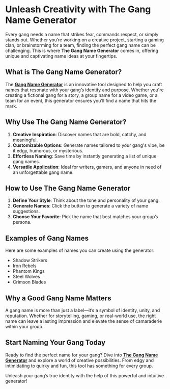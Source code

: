 # Unleash Creativity with The Gang Name Generator  

Every gang needs a name that strikes fear, commands respect, or simply stands out. Whether you’re working on a creative project, starting a gaming clan, or brainstorming for a team, finding the perfect gang name can be challenging. This is where **The Gang Name Generator** comes in, offering unique and captivating name ideas at your fingertips.  

## What is The Gang Name Generator?  

The **[Gang Name Generator](https://calculatoracute.com/gang-name-generator)** is an innovative tool designed to help you craft names that resonate with your gang’s identity and purpose. Whether you're creating a fictional gang for a story, a group name for a video game, or a team for an event, this generator ensures you’ll find a name that hits the mark.  

## Why Use The Gang Name Generator?  

1. **Creative Inspiration**: Discover names that are bold, catchy, and meaningful.  
2. **Customizable Options**: Generate names tailored to your gang's vibe, be it edgy, humorous, or mysterious.  
3. **Effortless Naming**: Save time by instantly generating a list of unique gang names.  
4. **Versatile Application**: Ideal for writers, gamers, and anyone in need of an unforgettable gang name.  

## How to Use The Gang Name Generator  

1. **Define Your Style**: Think about the tone and personality of your gang.  
2. **Generate Names**: Click the button to generate a variety of name suggestions.  
3. **Choose Your Favorite**: Pick the name that best matches your group’s persona.  

## Examples of Gang Names  

Here are some examples of names you can create using the generator:  

- Shadow Strikers  
- Iron Rebels  
- Phantom Kings  
- Steel Wolves  
- Crimson Blades  

## Why a Good Gang Name Matters  

A gang name is more than just a label—it’s a symbol of identity, unity, and reputation. Whether for storytelling, gaming, or real-world use, the right name can leave a lasting impression and elevate the sense of camaraderie within your group.  

## Start Naming Your Gang Today  

Ready to find the perfect name for your gang? Dive into **[The Gang Name Generator](https://calculatoracute.com/gang-name-generator)** and explore a world of creative possibilities. From edgy and intimidating to quirky and fun, this tool has something for every group.  

Unleash your gang’s true identity with the help of this powerful and intuitive generator!  
